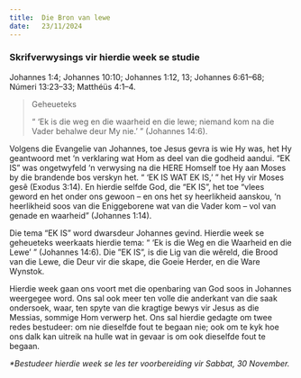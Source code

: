 ```yaml
---
title:  Die Bron van lewe
date:   23/11/2024
---
```


### Skrifverwysings vir hierdie week se studie
Johannes 1:4; Johannes 10:10; Johannes 1:12, 13; Johannes 6:61–68; Númeri 13:23–33; Matthéüs 4:1–4.

> <p>Geheueteks</p>
> “ ‘Ek is die weg en die waarheid en die lewe; niemand kom na die Vader behalwe deur My nie.’ ” (Johannes 14:6).

Volgens die Evangelie van Johannes, toe Jesus gevra is wie Hy was, het Hy geantwoord met ‘n verklaring wat Hom as deel van die godheid aandui. “EK IS” was ongetwyfeld ‘n verwysing na die HERE Homself toe Hy aan Moses by die brandende bos verskyn het. “ ‘EK IS WAT EK IS,’ ” het Hy vir Moses gesê (Exodus 3:14). En hierdie selfde God, die “EK IS”, het toe “vlees geword en het onder ons gewoon – en ons het sy heerlikheid aanskou, ‘n heerlikheid soos van die Eniggeborene wat van die Vader kom – vol van genade en waarheid” (Johannes 1:14).

Die tema “EK IS” word dwarsdeur Johannes gevind. Hierdie week se geheueteks weerkaats hierdie tema: “ ‘Ek is die Weg en die Waarheid en die Lewe’ ” (Johannes 14:6). Die ”EK IS”, is die Lig van die wêreld, die Brood van die Lewe, die Deur vir die skape, die Goeie Herder, en die Ware Wynstok.

Hierdie week gaan ons voort met die openbaring van God soos in Johannes weergegee word. Ons sal ook meer ten volle die anderkant van die saak ondersoek, waar, ten spyte van die kragtige bewys vir Jesus as die Messias, sommige Hom verwerp het. Ons sal hierdie gedagte om twee redes bestudeer: om nie dieselfde fout te begaan nie; ook om te kyk hoe ons dalk kan uitreik na hulle wat in gevaar is om ook dieselfde fout te begaan.

_*Bestudeer hierdie week se les ter voorbereiding vir Sabbat, 30 November._